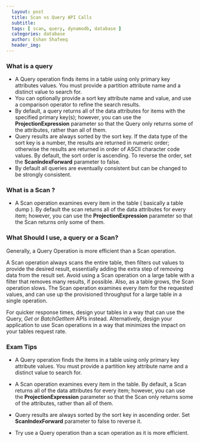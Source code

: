 ```yaml
---
  layout: post
  title: Scan vs Query API Calls
  subtitle: 
  tags: [ scan, query, dynamodb, database ]
  categories: database
  author: Eshan Shafeeq
  header_img: 
---
```


### What is a query
* A Query operation finds items in a table using only primary key attributes values. You must provide a partition attribute name and a distinct value to search for.
* You can optionally provide a sort key attribute name and value, and use a comparison operator to refine the search results.
* By default, a query returns all of the data attributes for items with the specified primary key(s); however, you can use the **ProjectionExpression** parameter so that the Query only returns some of the attributes, rather than all of them.
* Query results are always sorted by the sort key. If the data type of the sort key is a number, the results are returned in numeric order; otherwise the results are returned in order of ASCII character code values. By default, the sort order is ascending. To reverse the order, set the **ScanIndexForward** parameter to false.
* By default all queries are eventually consistent but can be changed to be strongly consistent.

### What is a Scan ?
* A Scan operation examines every item in the table ( basically a table dump ). By default the scan returns all of the data attributes for every item; however, you can use the **ProjectionExpression** parameter so that the Scan returns only some of them.

### What Should I use, a query or a Scan?
Generally, a Query Operation is more efficient than a Scan operation.

A Scan operation always scans the entire table, then filters out values to provide the desired result, essentially adding the extra step of removing data from the result set. Avoid using a Scan operation on a large table with a filter that removes many results, if possible. Also, as a table grows, the Scan operation slows. The Scan operation examines every item for the requested values, and can use up the provisioned throughput for a large table in a single operation.

For quicker response times, design your tables in a way that can use the Query, *Get* or *BatchGetItem* APIs instead. Alternatively, design your application to use Scan operations in a way that minimizes the impact on your tables request rate.

### Exam Tips
* A Query operation finds the items in a table using only primary key attribute values. You must provide a partition key attribute name and a distinct value to search for.

* A Scan operation examines every item in the table. By default, a Scan returns all of the data attributes for every item; however, you can use the **ProjectionExpression** parameter so that the Scan only returns some of the attributes, rather than all of them.

* Query results are always sorted by the sort key in ascending order. Set **ScanIndexForward** parameter to false to reverse it.

* Try use a Query operation than a scan operation as it is more efficient.

